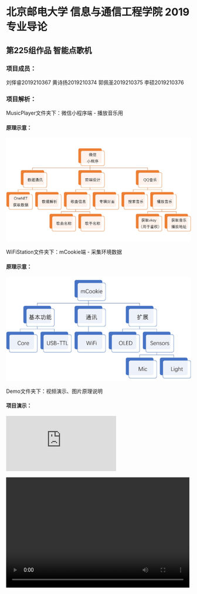 # 北京邮电大学 信息与通信工程学院 2019专业导论

## 第225组作品 智能点歌机

### 项目成员：

刘怿睿2019210367 黄诗扬2019210374 郭佩圣2019210375 李硕2019210376

### 项目解析：

MusicPlayer文件夹下：微信小程序端 - 播放音乐用

#### 原理示意：

![微信小程序端 结构示意图](https://raw.githubusercontent.com/LYRbbding/Auto-Music-Player/master/Demo/wxapp.jpg)

WiFiStation文件夹下：mCookie端 - 采集环境数据

#### 原理示意：

![mCookie端 结构示意图](https://raw.githubusercontent.com/LYRbbding/Auto-Music-Player/master/Demo/mCookie.jpg)

Demo文件夹下：视频演示、图片原理说明

#### 项目演示：

<iframe frameborder="0" src="https://v.qq.com/txp/iframe/player.html?vid=j3039gcx426" allowFullScreen="true"></iframe>

<video src="https://v.qq.com/txp/iframe/player.html?vid=j3039gcx426" controls="controls" width="500" height="300">您的浏览器不支持播放该视频！</video>

